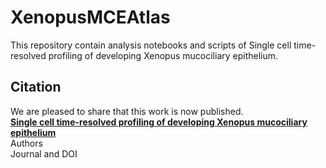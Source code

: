 # XenopusMCEAtlas

This repository contain analysis notebooks and scripts of Single cell time-resolved profiling of developing Xenopus mucociliary epithelium.


## Citation
We are pleased to share that this work is now published.\
[**Single cell time-resolved profiling of developing Xenopus mucociliary epithelium**]()\
Authors\
Journal and DOI
